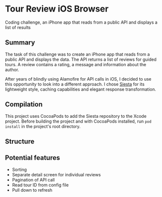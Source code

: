 # Tour Review iOS Browser #
Coding challenge, an iPhone app that reads from a public API and displays a list of results

## Summary ##
The task of this challenge was to create an iPhone app that reads from a public API and displays the data. The API returns a list of reviews for guided tours. A review contains a rating, a message and information about the author.

After years of blindly using Alamofire for API calls in iOS, I decided to use this opportunity to look into a different approach. I chose <a href="https://github.com/bustoutsolutions/siesta">Siesta</a> for its lightweight style, caching capabilities and elegant response transformation.

## Compilation ##
This project uses CocoaPods to add the Siesta repository to the Xcode project. Before building the project and with CocoaPods installed, run `pod install` in the project's root directory.

## Structure ##

## Potential features ##
* Sorting
* Separate detail screen for individual reviews
* Pagination of API call
* Read tour ID from config file
* Pull down to refresh
